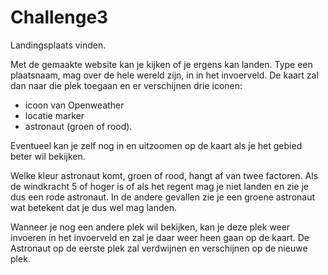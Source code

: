 # Challenge3
Landingsplaats vinden.

Met de gemaakte website kan je kijken of je ergens kan landen. Type een plaatsnaam, mag over de hele wereld zijn, in in het invoerveld. 
De kaart zal dan naar die plek toegaan en er verschijnen drie iconen:
- icoon van Openweather
- locatie marker
- astronaut (groen of rood).

Eventueel kan je zelf nog in en uitzoomen op de kaart als je het gebied beter wil bekijken.

Welke kleur astronaut komt, groen of rood, hangt af van twee factoren. 
Als de windkracht 5 of hoger is of als het regent mag je niet landen en zie je dus een rode astronaut.
In de andere gevallen zie je een groene astronaut wat betekent dat je dus wel mag landen.

Wanneer je nog een andere plek wil bekijken, kan je deze plek weer invoeren in het invoerveld en zal je daar weer heen gaan op de kaart. 
De Astronaut op de eerste plek zal verdwijnen en verschijnen op de nieuwe plek.

